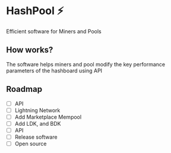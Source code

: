 # HashPool ⚡

Efficient software for Miners and Pools

## How works?

The software helps miners and pool modify the key performance parameters of the hashboard using API

## Roadmap

- [ ] API
- [ ] Lightning Network
- [ ] Add Marketplace Mempool
- [ ] Add LDK, and BDK
- [ ] API
- [ ] Release software
- [ ] Open source
